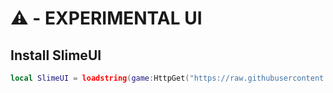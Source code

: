 # ⚠️ - EXPERIMENTAL UI

## Install SlimeUI
```lua
local SlimeUI = loadstring(game:HttpGet("https://raw.githubusercontent.com/SSHRKs/SlimUI/refs/heads/main/main.lua"))()
```
